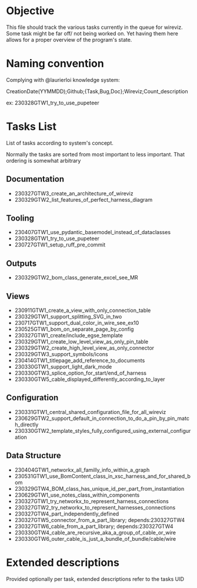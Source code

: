 # Objective

This file should track the various tasks currently in the queue for wireviz.
Some task might be far off/ not being worked on.
Yet having them here allows for a proper overview of the program's state.

# Naming convention

Complying with @laurierloi knowledge system:

CreationDate(YYMMDD);Github;{Task,Bug,Doc};Wireviz;Count_description

ex:
230328GTW1_try_to_use_pupeteer


# Tasks List

List of tasks according to system's concept.

Normally the tasks are sorted from most important to less important.
That ordering is somewhat arbitrary


## Documentation

- 230327GTW3_create_an_architecture_of_wireviz
- 230329GTW2_list_features_of_perfect_harness_diagram


## Tooling

- 230407GTW1_use_pydantic_basemodel_instead_of_dataclasses
- 230328GTW1_try_to_use_pupeteer
- 230727GTW1_setup_ruff_pre_commit


## Outputs

- 230329GTW2_bom_class_generate_excel_see_MR


## Views

- 230911GTW1_create_a_view_with_only_connection_table
- 230329GTW1_support_splitting_SVG_in_two
- 230717GTW1_support_dual_color_in_wire_see_ex10
- 230525GTW1_bom_on_separate_page_by_config
- 230327GTW1_create/include_egse_template
- 230329GTW1_create_low_level_view_as_only_pin_table
- 230329GTW2_create_high_level_view_as_only_connector
- 230329GTW3_support_symbols/icons
- 230414GTW1_titlepage_add_reference_to_documents
- 230330GTW1_support_light_dark_mode
- 230330GTW3_splice_option_for_start/end_of_harness
- 230330GTW5_cable_displayed_differently_according_to_layer


## Configuration

- 230331GTW1_central_shared_configuration_file_for_all_wireviz
- 230629GTW2_support_default_in_connection_to_do_a_pin_by_pin_match_directly
- 230330GTW2_template_styles_fully_configured_using_external_configuration


## Data Structure

- 230404GTW1_networkx_all_familly_info_within_a_graph
- 230531GTW1_use_BomContent_class_in_xsc_harness_and_for_shared_bom
- 230329GTW4_BOM_class_has_unique_id_per_part_from_instantiation
- 230629GTW1_use_notes_class_within_components
- 230327GTW1_try_networkx_to_represent_harness_connections
- 230327GTW2_try_networkx_to_represent_harnesses_connections
- 230327GTW4_part_independently_defined
- 230327GTW5_connector_from_a_part_library; depends:230327GTW4
- 230327GTW6_cable_from_a_part_library; depends:230327GTW4
- 230330GTW4_cable_are_recursive_aka_a_group_of_cable_or_wire
- 230330GTW6_outer_cable_is_just_a_bundle_of_bundle/cable/wire



# Extended descriptions

Provided optionally per task, extended descriptions refer to the tasks UID
